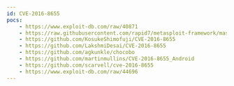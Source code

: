 ```yaml
---
id: CVE-2016-8655
pocs:
    - https://www.exploit-db.com/raw/40871
    - https://raw.githubusercontent.com/rapid7/metasploit-framework/master/modules/exploits/linux/local/af_packet_chocobo_root_priv_esc.rb
    - https://github.com/KosukeShimofuji/CVE-2016-8655
    - https://github.com/LakshmiDesai/CVE-2016-8655
    - https://github.com/agkunkle/chocobo
    - https://github.com/martinmullins/CVE-2016-8655_Android
    - https://github.com/scarvell/cve-2016-8655
    - https://www.exploit-db.com/raw/44696
---
```


